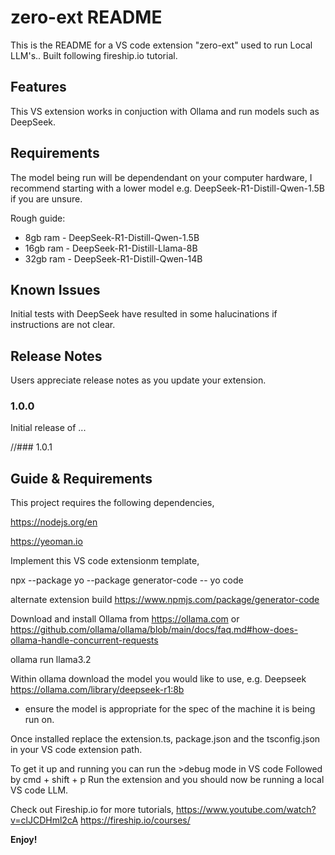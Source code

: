# zero-ext README

This is the README for a VS code extension "zero-ext" used to run Local LLM's..
Built following fireship.io tutorial.

## Features

This VS extension works in conjuction with Ollama and run models such as DeepSeek.


## Requirements

The model being run will be dependendant on your computer hardware, I recommend starting with a lower model e.g. DeepSeek-R1-Distill-Qwen-1.5B if you are unsure.

Rough guide:
 - 8gb ram - DeepSeek-R1-Distill-Qwen-1.5B
 - 16gb ram - DeepSeek-R1-Distill-Llama-8B
 - 32gb ram - DeepSeek-R1-Distill-Qwen-14B


## Known Issues

Initial tests with DeepSeek have resulted in some halucinations if instructions are not clear.

## Release Notes

Users appreciate release notes as you update your extension.

### 1.0.0

Initial release of ...

//### 1.0.1



## Guide & Requirements

This project requires the following dependencies,

https://nodejs.org/en 

https://yeoman.io



Implement this VS code extensionm template, 

npx --package yo --package generator-code -- yo code

alternate extension build https://www.npmjs.com/package/generator-code



Download and install Ollama from https://ollama.com or https://github.com/ollama/ollama/blob/main/docs/faq.md#how-does-ollama-handle-concurrent-requests

ollama run llama3.2


Within ollama download the model you would like to use, 
e.g. Deepseek https://ollama.com/library/deepseek-r1:8b
- ensure the model is appropriate for the spec of the machine it is being run on.


Once installed replace the extension.ts, package.json and the tsconfig.json in your VS code extension path.

To get it up and running you can run the >debug mode in VS code
Followed by cmd + shift + p
Run the extension and you should now be running a local VS code LLM.


Check out Fireship.io for more tutorials,
https://www.youtube.com/watch?v=clJCDHml2cA
https://fireship.io/courses/


**Enjoy!**
